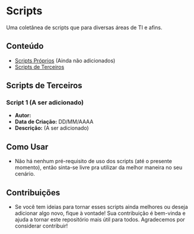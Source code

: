 # Scripts

Uma coletânea de scripts que para diversas áreas de TI e afins.

## Conteúdo

- [Scripts Próprios](#scripts-próprios) (Ainda não adicionados)
- [Scripts de Terceiros](#scripts-de-terceiros)

## Scripts de Terceiros

### Script 1 (A ser adicionado)

- **Autor:** 
- **Data de Criação:** DD/MM/AAAA
- **Descrição:** (A ser adicionado)

## Como Usar

- Não há nenhum pré-requisito de uso dos scripts (até o presente momento), então sinta-se livre pra utilizar da melhor maneira no seu cenário.

## Contribuições

- Se você tem ideias para tornar esses scripts ainda melhores ou deseja adicionar algo novo, fique à vontade! Sua contribuição é bem-vinda e ajuda a tornar este repositório mais útil para todos. Agradecemos por considerar contribuir!
